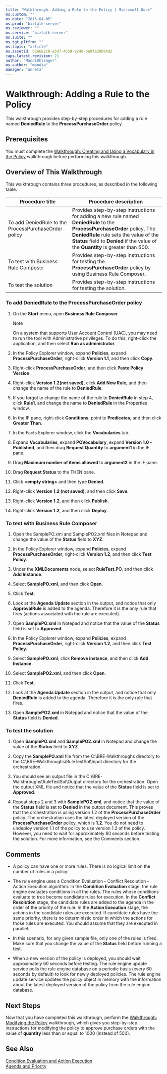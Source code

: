 ```yaml
---
title: "Walkthrough: Adding a Rule to the Policy | Microsoft Docs"
ms.custom: ""
ms.date: "2016-04-05"
ms.prod: "biztalk-server"
ms.reviewer: ""
ms.service: "biztalk-server"
ms.suite: ""
ms.tgt_pltfrm: ""
ms.topic: "article"
ms.assetid: b2a682c0-a5d7-4550-924d-be9fa29b84d2
caps.latest.revision: 21
author: "MandiOhlinger"
ms.author: "mandia"
manager: "anneta"
---
```

# Walkthrough: Adding a Rule to the Policy
This walkthrough provides step-by-step procedures for adding a rule named **DeniedRule** to the **ProcessPurchaseOrder** policy.  
  
## Prerequisites  
 You must complete the [Walkthrough: Creating and Using a Vocabulary in the Policy](../core/walkthrough-creating-and-using-a-vocabulary-in-the-policy.md) walkthrough before performing this walkthrough.  
  
## Overview of This Walkthrough  
 This walkthrough contains three procedures, as described in the following table.  
  
|Procedure title|Procedure description|  
|---------------------|---------------------------|  
|To add DeniedRule to the ProcessPurchaseOrder policy|Provides step-by-step instructions for adding a new rule named **DeniedRule** to the **ProcessPurchaseOrder** policy. The **DeniedRule** rule sets the value of the **Status** field to **Denied** if the value of the **Quantity** is greater than 500.|  
|To test with Business Rule Composer|Provides step-by-step instructions for testing the **ProcessPurchaseOrder** policy by using Business Rule Composer.|  
|To test the solution|Provides step-by-step instructions for testing the solution.|  
  
### To add DeniedRule to the ProcessPurchaseOrder policy  
  
1.  On the **Start** menu, open **Business Rule Composer**.  
  
    > [!NOTE]
    >  On a system that supports User Account Control (UAC), you may need to run the tool with Administrative privileges. To do this, right-click the application, and then select **Run as administrator**.  
  
2.  In the Policy Explorer window, expand **Policies**, expand **ProcessPurchaseOrder**, right-click **Version 1.1**, and then click **Copy**.  
  
3.  Right-click **ProcessPurchaseOrder**, and then click **Paste Policy Version**.  
  
4.  Right-click **Version 1.2(not saved)**, click **Add New Rule**, and then change the name of the rule to **DeniedRule**.  
  
5.  If you forgot to change the name of the rule to **DeniedRule** in step 4, click **Rule1**, and change the name to **DeniedRule** in the Properties window.  
  
6.  In the IF pane, right-click **Conditions**, point to **Predicates**, and then click **Greater Than**.  
  
7.  In the Facts Explorer window, click the **Vocabularies** tab.  
  
8.  Expand **Vocabularies**, expand **POVocabulary**, expand **Version 1.0 - Published**, and then drag **Request Quantity** to **argument1** in the IF pane.  
  
9. Drag **Maximum number of items allowed** to **argument2** in the IF pane.  
  
10. Drag **Request Status** to the THEN pane.  
  
11. Click **\<empty string>** and then type **Denied**.  
  
12. Right-click **Version 1.2 (not saved)**, and then click **Save**.  
  
13. Right-click **Version 1.2**, and then click **Publish**.  
  
14. Right-click **Version 1.2**, and then click **Deploy**.  
  
### To test with Business Rule Composer  
  
1.  Open the SamplePO.xml and SamplePO2.xml files in Notepad and change the value of the **Status** field to **XYZ**.  
  
2.  In the Policy Explorer window, expand **Policies**, expand **ProcessPurchaseOrder**, right-click **Version 1.2**, and then click **Test Policy**.  
  
3.  Under the **XMLDocuments** node, select **RuleTest.PO**, and then click **Add Instance**.  
  
4.  Select **SamplePO.xml**, and then click **Open**.  
  
5.  Click **Test**.  
  
6.  Look at the **Agenda Update** section in the output, and notice that only **ApprovalRule** is added to the agenda. Therefore it is the only rule that fires (actions associated with the rule are executed).  
  
7.  Open **SamplePO.xml** in Notepad and notice that the value of the **Status** field is set to **Approved**.  
  
8.  In the Policy Explorer window, expand **Policies**, expand **ProcessPurchaseOrder**, right-click **Version 1.2**, and then click **Test Policy.**  
  
9. Select **SamplePO.xml**, click **Remove instance**, and then click **Add Instance**.  
  
10. Select **SamplePO2.xml**, and then click **Open**.  
  
11. Click **Test**.  
  
12. Look at the **Agenda Update** section in the output, and notice that only **DeniedRule** is added to the agenda. Therefore it is the only rule that fires.  
  
13. Open **SamplePO2.xml** in Notepad and notice that the value of the **Status** field is **Denied**.  
  
### To test the solution  
  
1.  Open **SamplePO.xml** and **SamplePO2.xml** in Notepad and change the value of the **Status** field to **XYZ**.  
  
2.  Copy the **SamplePO.xml** file from the C:\BRE-Walkthroughs directory to the C:\BRE-Walkthroughs\RuleTestSol\Input directory for the orchestration.  
  
3.  You should see an output file in the C:\BRE-Walkthroughs\RuleTestSol\Output directory for the orchestration. Open the output XML file and notice that the value of the **Status** field is set to **Approved**.  
  
4.  Repeat steps 2 and 3 with **SamplePO2.xml**, and notice that the value of the **Status** field is set to **Denied** in the output document. This proves that the orchestration is using version 1.2 of the **ProcessPurchaseOrder** policy. The orchestration uses the latest deployed version of the **ProcessPurchaseOrder** policy, which is **1.2**. You do not need to undeploy version 1.1 of the policy to use version 1.2 of the policy. However, you need to wait for approximately 60 seconds before testing the solution. For more information, see the Comments section.  
  
## Comments  
  
-   A policy can have one or more rules. There is no logical limit on the number of rules in a policy.  
  
-   The rule engine uses a Condition Evaluation - Conflict Resolution - Action Execution algorithm. In the **Condition Evaluation** stage, the rule engine evaluates conditions in all the rules. The rules whose conditions evaluate to true become candidate rules for execution. In the **Conflict Resolution** stage, the candidate rules are added to the agenda in the order of the priority of the rule. In the **Action Execution** stage, the actions in the candidate rules are executed. If candidate rules have the same priority, there is no deterministic order in which the actions for those rules are executed. You should assume that they are executed in parallel.  
  
-   In this scenario, for any given sample file, only one of the rules is fired. Make sure that you change the value of the **Status** field before running a test.  
  
-   When a new version of the policy is deployed, you should wait approximately 60 seconds before testing. The rule engine update service polls the rule engine database on a periodic basis (every 60 seconds by default) to look for newly deployed policies. The rule engine update service updates the policy object in memory with the information about the latest deployed version of the policy from the rule engine database.  
  
## Next Steps  
 Now that you have completed this walkthrough, perform the [Walkthrough: Modifying the Policy](../core/walkthrough-modifying-the-policy.md) walkthrough, which gives you step-by-step instructions for modifying the policy to approve purchase orders with the value of **quantity** less than or equal to 1000 (instead of 500).  
  
## See Also  
 [Condition Evaluation and Action Execution](../core/condition-evaluation-and-action-execution.md)   
 [Agenda and Priority](../core/agenda-and-priority.md)